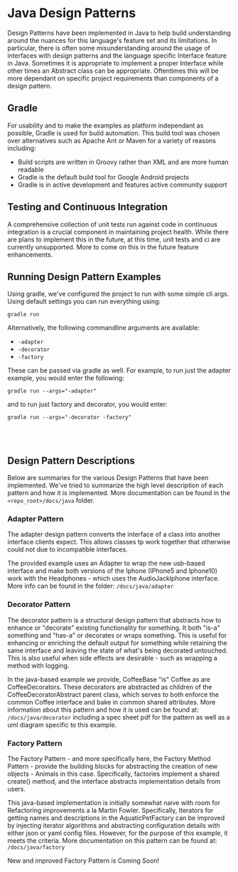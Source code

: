 # Java Design Patterns
Design Patterns have been implemented in Java to help build understanding 
around the nuances for this language's feature set and its limitations. 
In particular, there is often some misunderstanding around the usage of interfaces 
with design patterns and the language specific Interface feature in Java. 
Sometimes it is appropriate to implement a proper Interface while other times 
an Abstract class can be appropriate. Oftentimes this will be more dependant on 
specific project requirements than components of a design pattern. 

## Gradle
For usability and to make the examples as platform independant as possible, Gradle 
is used for build automation. This build tool was chosen over alternatives such as 
Apache Ant or Maven for a variety of reasons including:
- Build scripts are written in Groovy rather than XML and are more human readable
- Gradle is the default build tool for Google Android projects
- Gradle is in active development and features active community support

## Testing and Continuous Integration
A comprehensive collection of unit tests run against code in continuous integration is 
a crucial component in maintaining project health. While there are plans to implement 
this in the future, at this time, unit tests and ci are currently unsupported. More to 
come on this in the future feature enhancements.

## Running Design Pattern Examples
Using gradle, we've configured the project to run with some simple cli args. Using 
default settings you can run everything using:

`gradle run`

Alternatively, the following commandline arguments are available:
- `-adapter`
- `-decorator`
- `-factory`

These can be passed via gradle as well. For example, to run just the adapter example, 
you would enter the following:

`gradle run --args="-adapter"`

and to run just factory and decorator, you would enter:

`gradle run --args="-decorator -factory"`

<br><br>
## Design Pattern Descriptions
Below are summaries for the various Design Patterns that have been implemented. We've 
tried to summarize the high level description of each pattern and how it is implemented. 
More documentation can be found in the `<repo_root>/docs/java` folder.

### Adapter Pattern
The adapter design pattern converts the interface of a class into another interface 
clients expect. This allows classes tp work together that otherwise could not due to
incompatible interfaces.

The provided example uses an Adapter to wrap the new usb-based interface and make 
both versions of the Iphone (IPhone5 and Iphone10) work with the Headphones - which
uses the AudioJackIphone interface. More info can be found in the folder:
`/docs/java/adapter` 

### Decorator Pattern
The decorator pattern is a structural design pattern that abstracts how to enhance 
or "decorate" existing functionality for something. It both "is-a" something and 
"has-a" or decorates or wraps something. This is useful for enhancing or enriching 
the default output for something while retaining the same interface and leaving the 
state of what's being decorated untouched. This is also useful when side effects are 
desirable - such as wrapping a method with logging.

In the java-based example we provide, CoffeeBase "is" Coffee as are CoffeeDecorators. 
These decorators are abstracted as children of the CoffeeDecoratorAbstract parent class, 
which serves to both enforce the common Coffee interface and bake in common shared 
attributes. More information about this pattern and how it is used can be found at: 
`/docs/java/decorator` including a spec sheet pdf for the pattern as well 
as a uml diagram specific to this example.

### Factory Pattern
The Factory Pattern - and more specifically here, the Factory Method Pattern - provide 
the building blocks for abstracting the creation of new objects - Animals in this case. 
Specifically, factories implement a shared create() method, and the interface abstracts 
implementation details from users. 

This java-based implementation is initially somewhat naive with room for Refactoring 
improvements a la Martin Fowler. Specifically, Iterators for getting names and descriptions 
in the AquaticPetFactory can be improved by injecting iterator algorithms and abstracting 
configuration details with either json or yaml config files. However, for the purpose of 
this example, it meets the criteria. More documentation on this pattern can be found 
at: `/docs/java/factory`

New and improved Factory Pattern is Coming Soon!